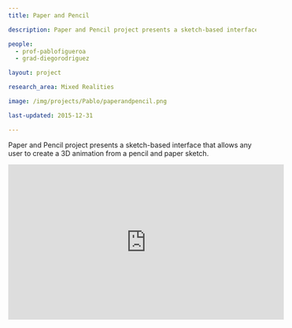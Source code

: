 ```yaml
---
title: Paper and Pencil

description: Paper and Pencil project presents a sketch-based interface that allows any user to create a 3D animation from a pencil and paper sketch.

people:
  - prof-pablofigueroa
  - grad-diegorodriguez

layout: project

research_area: Mixed Realities

image: /img/projects/Pablo/paperandpencil.png

last-updated: 2015-12-31

---
```


Paper and Pencil project presents a sketch-based interface that allows any user to create a 3D animation from a pencil and paper sketch.

<iframe width="560" height="315" src="https://www.youtube.com/embed/zHOyrMYZUMk" frameborder="0" allowfullscreen></iframe>